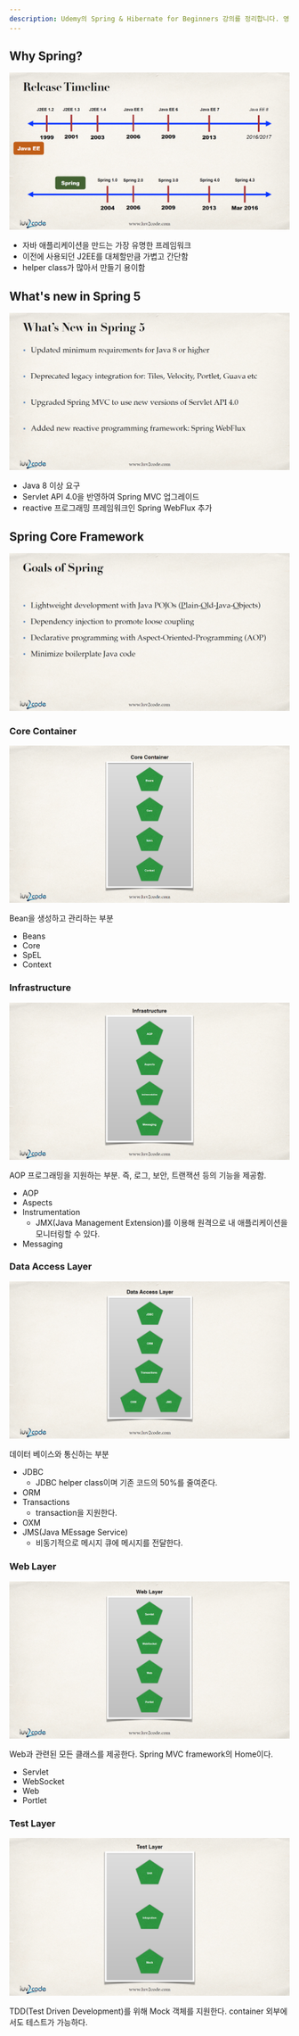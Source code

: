 ```yaml
---
description: Udemy의 Spring & Hibernate for Beginners 강의를 정리합니다. 영어 강의이기 때문에 영문과 혼용합니다.
---
```

## Why Spring?

![](../.gitbook/assets/20200106145356.png)

* 자바 애플리케이션을 만드는 가장 유명한 프레임워크
* 이전에 사용되던 J2EE를 대체할만큼 가볍고 간단함
* helper class가 많아서 만들기 용이함

## What's new in Spring 5

![](../.gitbook/assets/20200106145433.png)

* Java 8 이상 요구
* Servlet API 4.0을 반영하여 Spring MVC 업그레이드
* reactive 프로그래밍 프레임워크인 Spring WebFlux 추가

## Spring Core Framework

![](../.gitbook/assets/20200106145510.png)

### Core Container

![](../.gitbook/assets/20200106145521.png)

Bean을 생성하고 관리하는 부분

* Beans
* Core
* SpEL
* Context

### Infrastructure

![](../.gitbook/assets/20200106145546.png)

AOP 프로그래밍을 지원하는 부분. 즉, 로그, 보안, 트랜잭션 등의 기능을 제공함.

* AOP
* Aspects
* Instrumentation
  * JMX\(Java Management Extension\)를 이용해 원격으로 내 애플리케이션을 모니터링할 수 있다.
* Messaging

### Data Access Layer

![](../.gitbook/assets/20200106145539.png)

데이터 베이스와 통신하는 부분

* JDBC
  * JDBC helper class이며 기존 코드의 50%를 줄여준다.
* ORM
* Transactions
  * transaction을 지원한다.
* OXM
* JMS\(Java MEssage Service\)
  * 비동기적으로 메시지 큐에 메시지를 전달한다.

### Web Layer

![](../.gitbook/assets/20200106145530.png)

Web과 관련된 모든 클래스를 제공한다. Spring MVC framework의 Home이다.

* Servlet
* WebSocket
* Web
* Portlet

### Test Layer

![](../.gitbook/assets/20200106145556.png)

TDD\(Test Driven Development\)를 위해 Mock 객체를 지원한다. container 외부에서도 테스트가 가능하다.

